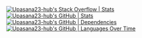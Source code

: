 [![Upasana23-hub's Stack Overflow | Stats](https://stats.quine.sh/Upasana23-hub/stack-overflow?theme=dark)](https://quine.sh?utm_source=widgets&utm_campaign=Upasana23-hub)
[![Upasana23-hub's GitHub | Stats](https://stats.quine.sh/Upasana23-hub/github?theme=dark)](https://quine.sh?utm_source=widgets&utm_campaign=Upasana23-hub)
[![Upasana23-hub's GitHub | Dependencies](https://stats.quine.sh/Upasana23-hub/dependencies?theme=dark)](https://quine.sh?utm_source=widgets&utm_campaign=Upasana23-hub)
[![Upasana23-hub's GitHub | Languages Over Time](https://stats.quira.sh/Upasana23-hub/languages-over-time?theme=dark)](https://quira.sh?utm_source=widgets&utm_campaign=Upasana23-hub)
